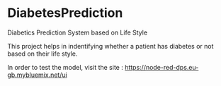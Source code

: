 # DiabetesPrediction
Diabetics Prediction System based on Life Style

This project helps in indentifying whether a patient has diabetes or not based on their life style.

In order to test the model, visit the site : https://node-red-dps.eu-gb.mybluemix.net/ui 
